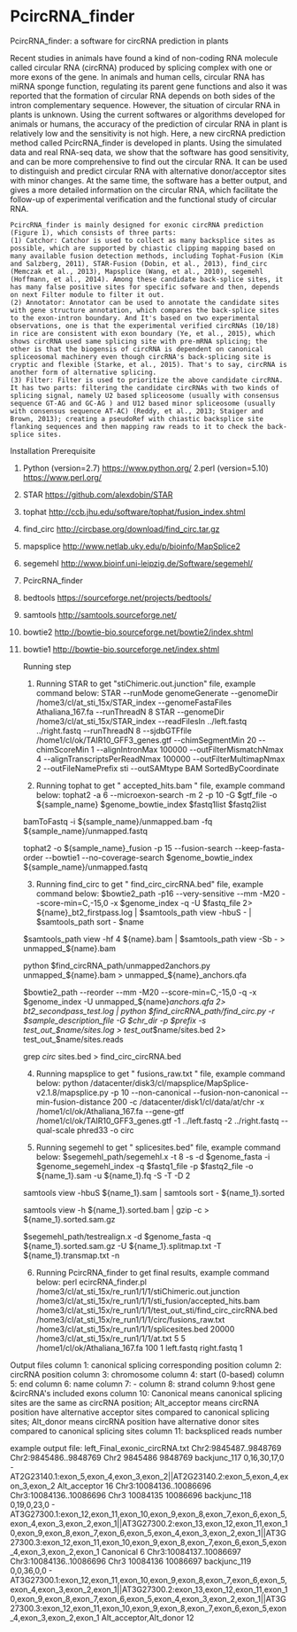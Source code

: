 # PcircRNA_finder
PcircRNA_finder: a software for circRNA prediction in plants

Recent studies in animals have found a kind of non-coding RNA molecule called circular RNA (circRNA) produced by splicing complex with one or more exons of the gene. In animals and human cells, circular RNA has miRNA sponge function, regulating its parent gene functions and also it was reported that the formation of circular RNA depends on both sides of the intron complementary sequence. However, the situation of circular RNA in plants is unknown. Using the current softwares or algorithms developed for animals or humans, the accuracy of the prediction of circular RNA in plant is relatively low and the sensitivity is not high. Here, a new circRNA prediction method called PcircRNA_finder is developed in plants. Using the simulated data and real RNA-seq data, we show that the software has good sensitivity, and can be more comprehensive to find out the circular RNA. It can be used to distinguish and predict circular RNA with alternative donor/acceptor sites with minor changes. At the same time, the software has a better output, and gives a more detailed information on the circular RNA, which facilitate the follow-up of experimental verification and the functional study of circular RNA.

 

	PcircRNA_finder is mainly designed for exonic circRNA prediction (Figure 1), which consists of three parts: 
	(1) Catchor: Catchor is used to collect as many backsplice sites as possible, which are supported by chiastic clipping mapping based on many available fusion detection methods, including Tophat-Fusion (Kim and Salzberg, 2011), STAR-Fusion (Dobin, et al., 2013), find_circ (Memczak et al., 2013), Mapsplice (Wang, et al., 2010), segemehl (Hoffmann, et al., 2014). Among these candidate back-splice sites, it has many false positive sites for specific sofware and then, depends on next Filter module to filter it out.
 	(2) Annotator: Annotator can be used to annotate the candidate sites with gene structure annotation, which compares the back-splice sites to the exon-intron boundary. And It's based on two experimental observations, one is that the experimental verified circRNAs (10/18) in rice are consistent with exon boundary (Ye, et al., 2015), which shows circRNA used same splicing site with pre-mRNA splicing; the other is that the biogensis of circRNA is dependent on canonical spliceosomal machinery even though circRNA's back-splicing site is cryptic and flexible (Starke, et al., 2015). That's to say, circRNA is another form of alternative splicing. 
	(3) Filter: Filter is used to prioritize the above candidate circRNA. It has two parts: filtering the candidate circRNAs with two kinds of splicing signal, namely U2 based spliceosome (usually with consensus sequence GT-AG and GC-AG ) and U12 based minor spliceosome (usually with consensus sequence AT-AC) (Reddy, et al., 2013; Staiger and Brown, 2013); creating a pseudoRef with chiastic backsplice site flanking sequences and then mapping raw reads to it to check the back-splice sites.

Installation Prerequisite
1. Python (version=2.7)
https://www.python.org/
2.perl (version=5.10)
https://www.perl.org/
3. STAR
https://github.com/alexdobin/STAR
4. tophat
http://ccb.jhu.edu/software/tophat/fusion_index.shtml
5. find_circ
http://circbase.org/download/find_circ.tar.gz
6. mapsplice
http://www.netlab.uky.edu/p/bioinfo/MapSplice2
7. segemehl
http://www.bioinf.uni-leipzig.de/Software/segemehl/
8. PcircRNA_finder
9. bedtools
https://sourceforge.net/projects/bedtools/
10. samtools
http://samtools.sourceforge.net/
11. bowtie2
http://bowtie-bio.sourceforge.net/bowtie2/index.shtml
12. bowtie1
http://bowtie-bio.sourceforge.net/index.shtml

	Running step
	1. Running STAR to get "stiChimeric.out.junction" file, example command below:
	STAR --runMode genomeGenerate --genomeDir /home3/cl/at_sti_15x/STAR_index --genomeFastaFiles Athaliana_167.fa  --runThreadN 8
	STAR --genomeDir  /home3/cl/at_sti_15x/STAR_index  --readFilesIn ../left.fastq  ../right.fastq --runThreadN 8 --sjdbGTFfile /home1/cl/ok/TAIR10_GFF3_genes.gtf  --chimSegmentMin 20 --chimScoreMin 1 --alignIntronMax 100000 --outFilterMismatchNmax 4 --alignTranscriptsPerReadNmax 100000 --outFilterMultimapNmax 2 --outFileNamePrefix   sti  --outSAMtype BAM SortedByCoordinate


	2. Running tophat to get " accepted_hits.bam " file, example command below:
	tophat2 -a 6 --microexon-search -m 2 -p 10 -G  $gtf_file   -o ${sample_name}   $genome_bowtie_index $fastq1list  $fastq2list

	bamToFastq -i   ${sample_name}/unmapped.bam  -fq  ${sample_name}/unmapped.fastq

	tophat2 -o   ${sample_name}_fusion -p 15 --fusion-search --keep-fasta-order --bowtie1 --no-coverage-search   $genome_bowtie_index      ${sample_name}/unmapped.fastq

	3. Running find_circ to get " find_circ_circRNA.bed" file, example command below:
	$bowtie2_path  -p16 --very-sensitive --mm -M20 --score-min=C,-15,0 -x  $genome_index  -q  -U  $fastq_file   2> ${name}_bt2_firstpass.log | $samtools_path  view -hbuS - | $samtools_path  sort -  $name

	$samtools_path   view -hf 4  ${name}.bam | $samtools_path  view -Sb - > unmapped_${name}.bam

	python  $find_circRNA_path/unmapped2anchors.py   unmapped_${name}.bam  > unmapped_${name}_anchors.qfa

	$bowtie2_path  --reorder --mm -M20 --score-min=C,-15,0 -q -x  $genome_index  -U unmapped_${name}_anchors.qfa  2> bt2_secondpass_test.log | python  $find_circRNA_path/find_circ.py -r $sample_description_file  -G $chr_dir -p $prefix -s test_out_$name/sites.log > test_out_$name/sites.bed 2> test_out_$name/sites.reads

	grep  _circ_   sites.bed    > find_circ_circRNA.bed

	4. Running mapsplice to get " fusions_raw.txt " file, example command below:
	python  /datacenter/disk3/cl/mapsplice/MapSplice-v2.1.8/mapsplice.py   -p 10  --non-canonical  --fusion-non-canonical   --min-fusion-distance  200  -c  /datacenter/disk1/cl/data/at/chr    -x  /home1/cl/ok/Athaliana_167.fa   --gene-gtf  /home1/cl/ok/TAIR10_GFF3_genes.gtf     -1  ../left.fastq      -2    ../right.fastq    --qual-scale  phred33   -o      circ  

	5. Running segemehl to get " splicesites.bed" file, example command below:
	$segemehl_path/segemehl.x -t 8 -s -d $genome_fasta -i $genome_segemehl_index  -q $fastq1_file   -p $fastq2_file -o ${name_1}.sam -u ${name_1}.fq -S -T -D 2

	samtools view -hbuS   ${name_1}.sam | samtools sort - ${name_1}.sorted

	samtools view -h ${name_1}.sorted.bam | gzip -c > ${name_1}.sorted.sam.gz

	$segemehl_path/testrealign.x -d $genome_fasta  -q   ${name_1}.sorted.sam.gz -U ${name_1}.splitmap.txt -T ${name_1}.transmap.txt -n

	6. Running PcircRNA_finder to get final results, example command below:
	perl ecircRNA_finder.pl /home3/cl/at_sti_15x/re_run1/1/1/stiChimeric.out.junction  /home3/cl/at_sti_15x/re_run1/1/1/sti_fusion/accepted_hits.bam /home3/cl/at_sti_15x/re_run1/1/1/test_out_sti/find_circ_circRNA.bed  /home3/cl/at_sti_15x/re_run1/1/1/circ/fusions_raw.txt  /home3/cl/at_sti_15x/re_run1/1/1/splicesites.bed   20000  /home3/cl/at_sti_15x/re_run1/1/1/at.txt 5 5  /home1/cl/ok/Athaliana_167.fa  100  1  left.fastq right.fastq  1


Output files
column 1: canonical splicing corresponding position
column 2: circRNA position
column 3: chromosome 
column 4: start (0-based)
column 5: end
column 6: name
column 7: -
column 8: strand
column 9:host gene &circRNA's included exons
column 10: Canonical means canonical splicing sites are the same as circRNA position; Alt_acceptor means circRNA position have alternative acceptor sites compared to canonical splicing sites; Alt_donor means circRNA position have alternative donor sites compared to canonical splicing sites
column 11: backspliced reads number

example output file: left_Final_exonic_circRNA.txt
Chr2:9845487..9848769	Chr2:9845486..9848769	Chr2	9845486	9848769	backjunc_117	0,16,30,17,0	-	AT2G23140.1:exon_5,exon_4,exon_3,exon_2||AT2G23140.2:exon_5,exon_4,exon_3,exon_2	Alt_acceptor	16
Chr3:10084136..10086696	Chr3:10084136..10086696	Chr3	10084135	10086696	backjunc_118	0,19,0,23,0	-	AT3G27300.1:exon_12,exon_11,exon_10,exon_9,exon_8,exon_7,exon_6,exon_5,exon_4,exon_3,exon_2,exon_1||AT3G27300.2:exon_13,exon_12,exon_11,exon_10,exon_9,exon_8,exon_7,exon_6,exon_5,exon_4,exon_3,exon_2,exon_1||AT3G27300.3:exon_12,exon_11,exon_10,exon_9,exon_8,exon_7,exon_6,exon_5,exon_4,exon_3,exon_2,exon_1	Canonical	6
Chr3:10084137..10086697	Chr3:10084136..10086696	Chr3	10084136	10086697	backjunc_119	0,0,36,0,0	-	AT3G27300.1:exon_12,exon_11,exon_10,exon_9,exon_8,exon_7,exon_6,exon_5,exon_4,exon_3,exon_2,exon_1||AT3G27300.2:exon_13,exon_12,exon_11,exon_10,exon_9,exon_8,exon_7,exon_6,exon_5,exon_4,exon_3,exon_2,exon_1||AT3G27300.3:exon_12,exon_11,exon_10,exon_9,exon_8,exon_7,exon_6,exon_5,exon_4,exon_3,exon_2,exon_1	Alt_acceptor,Alt_donor	12
